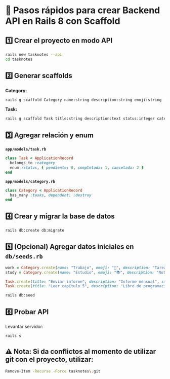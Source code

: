 # 🚀 Pasos rápidos para crear Backend API en Rails 8 con Scaffold

## 1️⃣ Crear el proyecto en modo API
```bash
rails new tasknotes --api
cd tasknotes
```

## 2️⃣ Generar scaffolds

**Category:**
```bash
rails g scaffold Category name:string description:string emoji:string
```

**Task:**
```bash
rails g scaffold Task title:string description:text status:integer category:references
```

## 3️⃣ Agregar relación y enum

**`app/models/task.rb`**
```ruby
class Task < ApplicationRecord
  belongs_to :category
  enum :status, { pendiente: 0, completada: 1, cancelada: 2 }
end
```

**`app/models/category.rb`**
```ruby
class Category < ApplicationRecord
  has_many :tasks, dependent: :destroy
end
```

## 4️⃣ Crear y migrar la base de datos
```bash
rails db:create db:migrate
```

## 5️⃣ (Opcional) Agregar datos iniciales en `db/seeds.rb`
```ruby
work = Category.create(name: "Trabajo", emoji: "💼", description: "Tareas laborales")
study = Category.create(name: "Estudio", emoji: "📚", description: "Notas de clases")

Task.create(title: "Enviar informe", description: "Informe mensual", status: :pendiente, category: work)
Task.create(title: "Leer capítulo 5", description: "Libro de programación", status: :completada, category: study)
```

```bash
rails db:seed
```

## 6️⃣ Probar API
Levantar servidor:
```bash
rails s
```

## ⚠️ Nota: Si da conflictos al momento de utilizar git con el proyecto, utilizar:
```bash
Remove-Item -Recurse -Force tasknotes\.git
```